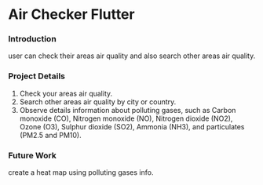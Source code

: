 # Air Checker Flutter

### Introduction
user can check their areas air quality and also search other areas air quality.

### Project Details
1. Check your areas air quality.
2. Search other areas air quality by city or country.
3. Observe details information about polluting gases, such as Carbon monoxide (CO), Nitrogen monoxide (NO), Nitrogen dioxide (NO2), Ozone (O3), Sulphur dioxide (SO2), Ammonia (NH3), and particulates (PM2.5 and PM10).

### Future Work
create a heat map using polluting gases info.
